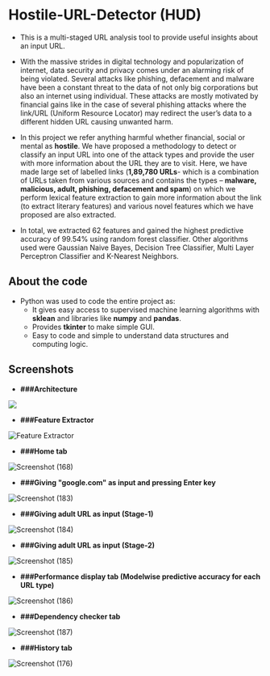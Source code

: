 # Hostile-URL-Detector (HUD)

* This is a multi-staged URL analysis tool to provide useful insights about an input URL.

* With the massive strides in digital technology and popularization of internet, data
  security and privacy comes under an alarming risk of being violated. Several attacks like
  phishing, defacement and malware have been a constant threat to the data of not only big
  corporations but also an internet using individual. These attacks are mostly motivated by
  financial gains like in the case of several phishing attacks where the link/URL (Uniform
  Resource Locator) may redirect the user’s data to a different hidden URL causing unwanted harm. 

* In this project we refer anything harmful whether financial, social or mental as **hostile**. 
  We have proposed a methodology to detect or classify an input URL into one of the attack types
  and provide the user with more information about the URL they are to visit. Here, we have made
  large set of labelled links (**1,89,780 URLs**- which is a combination of URLs taken from various
  sources and contains the types – **malware, malicious, adult, phishing, defacement and spam**)
  on which we perform lexical feature extraction to gain more information about the link (to
  extract literary features) and various novel features which we have proposed are also extracted.
  
* In total, we extracted 62 features and gained the highest predictive accuracy of 99.54% using random forest
  classifier. Other algorithms used were Gaussian Naive Bayes, Decision Tree Classifier, Multi Layer Perceptron Classifier and K-Nearest Neighbors.

## About the code

* Python was used to code the entire project as:
  * It gives easy access to supervised machine learning algorithms with **sklean** and libraries like **numpy** and **pandas**.
  * Provides **tkinter** to make simple GUI.
  * Easy to code and simple to understand data structures and computing logic. 
  
## Screenshots 

* **###Architecture**

<img align="center" src="https://user-images.githubusercontent.com/61655919/94439775-726b9800-01be-11eb-9109-60c9a1c91d42.png" />

* **###Feature Extractor**

![Feature Extractor](https://user-images.githubusercontent.com/61655919/94439937-ad6dcb80-01be-11eb-8a8d-331837e3ae2f.png)

* **###Home tab**

![Screenshot (168)](https://user-images.githubusercontent.com/61655919/94442346-7947da00-01c1-11eb-9184-4cf9b0fab80e.png)

* **###Giving "google.com" as input and pressing Enter key**

![Screenshot (183)](https://user-images.githubusercontent.com/61655919/94443970-6fbf7180-01c3-11eb-992a-d296318dd757.png)

* **###Giving adult URL as input (Stage-1)**

![Screenshot (184)](https://user-images.githubusercontent.com/61655919/94442787-fd9a5d00-01c1-11eb-8aa8-bef40a54e0dc.png)

* **###Giving adult URL as input (Stage-2)**

![Screenshot (185)](https://user-images.githubusercontent.com/61655919/94442918-26baed80-01c2-11eb-8c4b-3895243e8952.png)

* **###Performance display tab (Modelwise predictive accuracy for each URL type)**

![Screenshot (186)](https://user-images.githubusercontent.com/61655919/94443204-844f3a00-01c2-11eb-8b2c-77a33c46ff84.png)

* **###Dependency checker tab**

![Screenshot (187)](https://user-images.githubusercontent.com/61655919/94443660-0dff0780-01c3-11eb-9fdf-04e4221374af.png)

* **###History tab**

![Screenshot (176)](https://user-images.githubusercontent.com/61655919/94443713-1f481400-01c3-11eb-8811-1fee8d6682dd.png)






